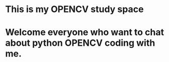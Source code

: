 # This is my OPENCV study space
# Welcome everyone who want to chat about python OPENCV coding with me.

